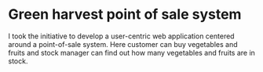 # Green harvest point of sale system
I took the initiative to develop a user-centric web application centered around a point-of-sale system. Here customer can buy vegetables and fruits and stock manager can find out how many vegetables and fruits are in stock.
